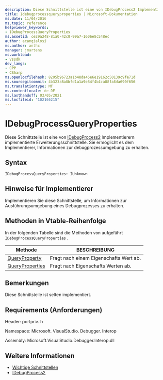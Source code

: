 ```yaml
---
description: Diese Schnittstelle ist eine von IDebugProcess2 Implementierern implementierte Erweiterungsschnittstelle.
title: Idebugprocessqueryproperties | Microsoft-Dokumentation
ms.date: 11/04/2016
ms.topic: reference
helpviewer_keywords:
- IDebugProcessQueryProperties
ms.assetid: ce29a248-81a0-42c0-99a7-1606e8c548ec
author: acangialosi
ms.author: anthc
manager: jmartens
ms.workload:
- vssdk
dev_langs:
- CPP
- CSharp
ms.openlocfilehash: 8205b96723a1b48da46e6e19162c50139c9fe71d
ms.sourcegitcommit: 4b323a8a8bfd1a1a9e84f4b4ca88fa8da690f656
ms.translationtype: MT
ms.contentlocale: de-DE
ms.lasthandoff: 03/05/2021
ms.locfileid: "102166215"
---
```

# <a name="idebugprocessqueryproperties"></a>IDebugProcessQueryProperties
Diese Schnittstelle ist eine von [IDebugProcess2](../../../extensibility/debugger/reference/idebugprocess2.md) Implementierern implementierte Erweiterungsschnittstelle. Sie ermöglicht es dem Implementierer, Informationen zur debugprozessumgebung zu erhalten.

## <a name="syntax"></a>Syntax

```
IDebugProcessQueryProperties: IUnknown
```

## <a name="notes-for-implementers"></a>Hinweise für Implementierer
 Implementieren Sie diese Schnittstelle, um Informationen zur Ausführungsumgebung eines Debugprozesses zu erhalten.

## <a name="methods-in-vtable-order"></a>Methoden in Vtable-Reihenfolge
 In der folgenden Tabelle sind die Methoden von aufgeführt `IDebugProcessQueryProperties` .

|Methode|BESCHREIBUNG|
|------------|-----------------|
|[QueryProperty](../../../extensibility/debugger/reference/idebugprocessqueryproperties-queryproperty.md)|Fragt nach einem Eigenschafts Wert ab.|
|[QueryProperties](../../../extensibility/debugger/reference/idebugprocessqueryproperties-queryproperties.md)|Fragt nach Eigenschafts Werten ab.|

## <a name="remarks"></a>Bemerkungen
 Diese Schnittstelle ist selten implementiert.

## <a name="requirements"></a>Requirements (Anforderungen)
 Header: portpriv. h

 Namespace: Microsoft. VisualStudio. Debugger. Interop

 Assembly: Microsoft.VisualStudio.Debugger.Interop.dll

## <a name="see-also"></a>Weitere Informationen
- [Wichtige Schnittstellen](../../../extensibility/debugger/reference/core-interfaces.md)
- [IDebugProcess2](../../../extensibility/debugger/reference/idebugprocess2.md)
